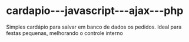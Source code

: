 # cardapio---javascript---ajax---php
Simples cardápio para salvar em banco de dados os pedidos. Ideal para festas pequenas, melhorando o controle interno
